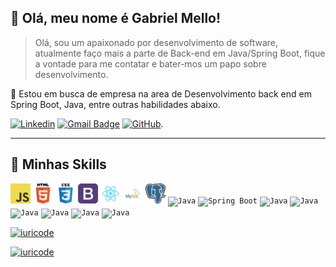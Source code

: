 ## 💜 Olá, meu nome é <strong>Gabriel Mello!</strong>

> Olá, sou um apaixonado por desenvolvimento de software, atualmente faço mais a parte de Back-end em Java/Spring Boot, fique a vontade para me contatar e bater-mos um papo sobre desenvolvimento.

🔭 Estou em busca de empresa na area de Desenvolvimento back end em Spring Boot, Java, entre outras habilidades abaixo.

[![Linkedin](https://img.shields.io/badge/-GabrielMello-blue?style=flat-square&logo=Linkedin&logoColor=white&link=https://www.linkedin.com/in/gabriel-miranda-mello-652346118/)](https://www.linkedin.com/in/gabriel-miranda-mello-652346118/)
[![Gmail Badge](https://img.shields.io/badge/-Gabrielmirandamello9@gmail.com-006bed?style=flat-square&logo=Gmail&logoColor=white&link=mailto:Gabrielmirandamello9@gmail.com)](mailto:Gabrielmirandamello9@gmail.com)
[![GitHub](https://img.shields.io/github/followers/GabrielDeMirandaMello?label=follow&style=social)](https://github.com/GabrielDeMirandaMello).

---

## 🚀 Minhas Skills
<code><img height="32" src="https://raw.githubusercontent.com/github/explore/80688e429a7d4ef2fca1e82350fe8e3517d3494d/topics/javascript/javascript.png" alt="Javascript"/></code>
<code><img height="32" src="https://raw.githubusercontent.com/github/explore/80688e429a7d4ef2fca1e82350fe8e3517d3494d/topics/html/html.png" alt="HTML5"/></code>
<code><img height="32" src="https://raw.githubusercontent.com/github/explore/80688e429a7d4ef2fca1e82350fe8e3517d3494d/topics/css/css.png" alt="CSS"/></code>
<code><img height="32" src="https://raw.githubusercontent.com/github/explore/80688e429a7d4ef2fca1e82350fe8e3517d3494d/topics/bootstrap/bootstrap.png" alt="Bootstrap"/></code>
<code><img height="32" src="https://raw.githubusercontent.com/github/explore/80688e429a7d4ef2fca1e82350fe8e3517d3494d/topics/react/react.png" alt="React"/></code>
<code><img height="32" src="https://raw.githubusercontent.com/github/explore/80688e429a7d4ef2fca1e82350fe8e3517d3494d/topics/mysql/mysql.png" alt="MySQL"/></code>
<code><img height="32" src="https://raw.githubusercontent.com/github/explore/80688e429a7d4ef2fca1e82350fe8e3517d3494d/topics/postgresql/postgresql.png" alt="PostegreSQL"/></code>
<code><img height="32" src="https://cdn.icon-icons.com/icons2/2415/PNG/512/java_original_wordmark_logo_icon_146459.png" alt="Java"/></code>
<code><img height="32" src="https://user-images.githubusercontent.com/33158051/103925017-e7673b80-50e4-11eb-9379-ceb82e3f382c.png" alt="Spring Boot"/></code>
<code><img height="32" src="https://cdn.icon-icons.com/icons2/2407/PNG/512/aws_icon_146074.png" alt="Java"/></code>
<code><img height="32" src="https://cdn.icon-icons.com/icons2/2107/PNG/512/file_type_docker_icon_130643.png" alt="Java"/></code>
<code><img height="32" src="https://www.svgrepo.com/show/354202/postman-icon.svg" alt="Java"/></code>
<code><img height="32" src="https://upload.wikimedia.org/wikipedia/commons/thumb/7/74/Kotlin_Icon.png/1024px-Kotlin_Icon.png" alt="Java"/></code>
<code><img height="32" src="https://cdn-icons-png.flaticon.com/512/518/518705.png" alt="Java"/></code>
<code><img height="32" src="https://cdn.confluent.io/wp-content/uploads/kafka-icon-blue.jpg" alt="Java"/></code>

[![iuricode](https://github-readme-stats.vercel.app/api/top-langs/?username=GabrielDeMirandaMello&hide=html&layout=compact&theme=dracula)](https://github.com/anuraghazra/github-readme-stats)

[![iuricode](https://github-readme-stats.vercel.app/api?username=GabrielDeMirandaMello&theme=dracula)](https://github.com/anuraghazra/github-readme-stats)
